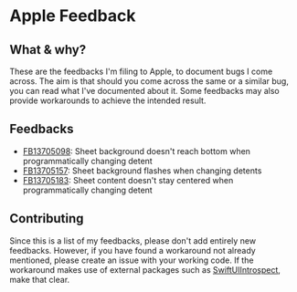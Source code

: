 # Apple Feedback

## What & why?
These are the feedbacks I'm filing to Apple, to document bugs I come across. The aim is that should you come across the same or a similar bug, you can read what I've documented about it. Some feedbacks may also provide workarounds to achieve the intended result.

## Feedbacks
- [FB13705098](FB13705098): Sheet background doesn't reach bottom when programmatically changing detent
- [FB13705157](FB13705157): Sheet background flashes when changing detents
- [FB13705183](FB13705183): Sheet content doesn't stay centered when programmatically changing detent

## Contributing
Since this is a list of my feedbacks, please don't add entirely new feedbacks. However, if you have found a workaround not already mentioned, please create an issue with your working code. If the workaround makes use of external packages such as [SwiftUIIntrospect](https://github.com/siteline/swiftui-introspect), make that clear.
